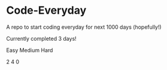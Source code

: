 # Code-Everyday

A repo to start coding everyday for next 1000 days (hopefully!)

Currently completed 3 days!

Easy			Medium		Hard

2			4			0
